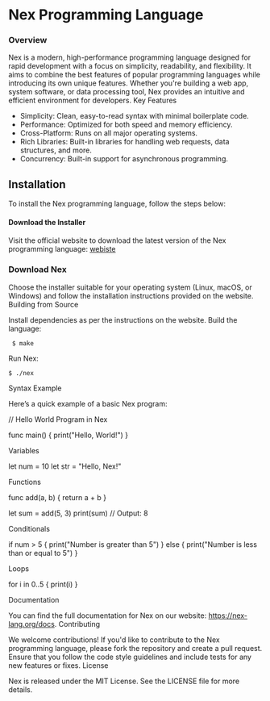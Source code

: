 # Nex Programming Language


### Overview

Nex is a modern, high-performance programming language designed for rapid development with a focus on simplicity, readability, and flexibility. It aims to combine the best features of popular programming languages while introducing its own unique features. Whether you're building a web app, system software, or data processing tool, Nex provides an intuitive and efficient environment for developers.
Key Features

  - Simplicity: Clean, easy-to-read syntax with minimal boilerplate code.
  - Performance: Optimized for both speed and memory efficiency.
  - Cross-Platform: Runs on all major operating systems.
  - Rich Libraries: Built-in libraries for handling web requests, data structures, and more.
  - Concurrency: Built-in support for asynchronous programming.

## Installation

To install the Nex programming language, follow the steps below:

#### Download the Installer

   Visit the official website to download the latest version of the Nex programming language: [webiste]("https://stalin-143.github.io/Nex/")

### Download Nex

 Choose the installer suitable for your operating system (Linux, macOS, or Windows) and follow the installation instructions provided on the website.
 Building from Source

   Install dependencies as per the instructions on the website.
  Build the language:

     $ make

Run Nex:

    $ ./nex

Syntax Example

Here’s a quick example of a basic Nex program:

// Hello World Program in Nex

func main() {
    print("Hello, World!")
}

Variables

let num = 10
let str = "Hello, Nex!"

Functions

func add(a, b) {
    return a + b
}

let sum = add(5, 3)
print(sum)  // Output: 8

Conditionals

if num > 5 {
    print("Number is greater than 5")
} else {
    print("Number is less than or equal to 5")
}

Loops

for i in 0..5 {
    print(i)
}

Documentation

You can find the full documentation for Nex on our website: https://nex-lang.org/docs.
Contributing

We welcome contributions! If you'd like to contribute to the Nex programming language, please fork the repository and create a pull request. Ensure that you follow the code style guidelines and include tests for any new features or fixes.
License

Nex is released under the MIT License. See the LICENSE file for more details.
